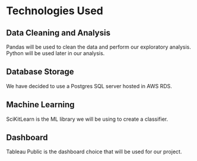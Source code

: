 # Technologies Used
## Data Cleaning and Analysis
Pandas will be used to clean the data and perform our exploratory analysis. Python will be used later in our analysis.

## Database Storage
We have decided to use a Postgres SQL server hosted in AWS RDS.

## Machine Learning
SciKitLearn is the ML library we will be using to create a classifier.

## Dashboard
Tableau Public is the dashboard choice that will be used for our project. 